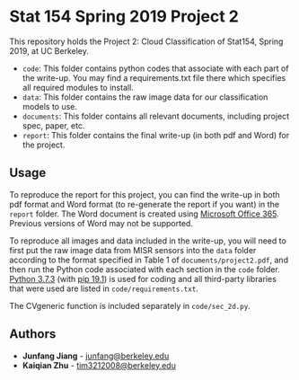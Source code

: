 # Stat 154 Spring 2019 Project 2

This repository holds the Project 2: Cloud Classification of Stat154, Spring 2019, at UC Berkeley.

* `code`: This folder contains python codes that associate with each part of the write-up. You may find a
          requirements.txt file there which specifies all required modules to install.
* `data`: This folder contains the raw image data for our classification models to use.
* `documents`: This folder contains all relevant documents, including project spec, paper, etc.
* `report`: This folder contains the final write-up (in both pdf and Word) for the project.

## Usage

To reproduce the report for this project, you can find the write-up in both pdf format and Word
format (to re-generate the report if you want) in the `report` folder. The Word document is
created using [Microsoft Office 365](https://www.office365.com/). Previous versions of Word may not be supported.

To reproduce all images and data included in the write-up, you will need to
first put the raw image data from MISR sensors into the `data` folder according to the format specified
in Table 1 of `documents/project2.pdf`, and then run the Python code associated with each section
in the `code` folder. [Python 3.7.3](https://www.python.org/downloads/release/python-373/) (with [pip 19.1](https://pip.pypa.io/en/stable/))
is used for coding and all third-party libraries that were used are listed in `code/requirements.txt`.

The CVgeneric function is included separately in `code/sec_2d.py`.

## Authors

* **Junfang Jiang** - [junfang@berkeley.edu](mailto:junfang@berkeley.edu)
* **Kaiqian Zhu** - [tim3212008@berkeley.edu](mailto:tim3212008@berkeley.edu)
